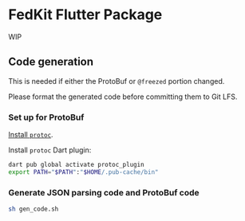# FedKit Flutter Package

WIP

## Code generation

This is needed if either the ProtoBuf or `@freezed` portion changed.

Please format the generated code before committing them to Git LFS.

### Set up for ProtoBuf

[Install `protoc`](https://grpc.io/docs/protoc-installation/).

Install `protoc` Dart plugin:

```sh
dart pub global activate protoc_plugin
export PATH="$PATH":"$HOME/.pub-cache/bin"
```

### Generate JSON parsing code and ProtoBuf code

```sh
sh gen_code.sh
```
